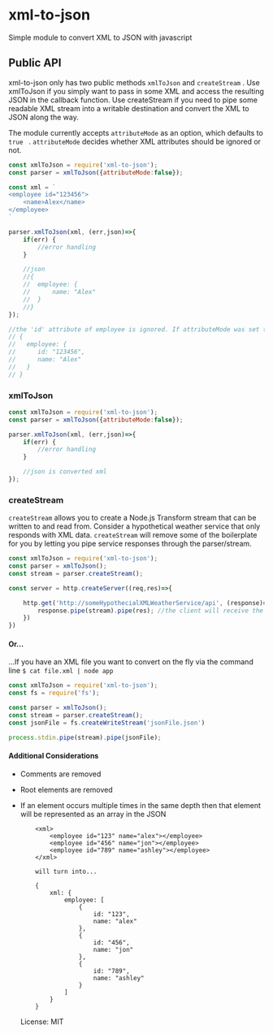 # xml-to-json

Simple module to convert XML to JSON with javascript

## Public API

xml-to-json only has two public methods `xmlToJson` and `createStream` .
Use xmlToJson if you simply want to pass in some XML and access the resulting JSON in the callback function. 
Use createStream if you need to pipe some readable XML stream into a writable destination and convert the XML to JSON along the way. 

The module currently accepts `attributeMode` as an option, which defaults to `true ` . `attributeMode` decides whether XML attributes should 
be ignored or not. 

```javascript
const xmlToJson = require('xml-to-json');
const parser = xmlToJson({attributeMode:false});

const xml = `
<employee id="123456">
    <name>Alex</name>
</employee>
`

parser.xmlToJson(xml, (err,json)=>{
    if(err) {
        //error handling
    }

    //json
    //{
    //  employee: {
    //      name: "Alex"
    //  }    
    //}
});

//the 'id' attribute of employee is ignored. If attributeMode was set to true or omitted, the json would have been:
// {
//   employee: {
//      id: "123456",
//      name: "Alex"
//   }    
// }

```

### xmlToJson

```javascript
const xmlToJson = require('xml-to-json');
const parser = xmlToJson({attributeMode:false});

parser.xmlToJson(xml, (err,json)=>{
    if(err) {
        //error handling
    }

    //json is converted xml
});
```

### createStream

`createStream` allows you to create a Node.js Transform stream that can be written to and read from. 
Consider a hypothetical weather service that only responds with XML data. `createStream` will remove some of the boilerplate for you by
letting you pipe service responses through the parser/stream.

```javascript
const xmlToJson = require('xml-to-json');
const parser = xmlToJson();
const stream = parser.createStream();

const server = http.createServer((req,res)=>{

    http.get('http://someHypothecialXMLWeatherService/api', (response)=>{ //since response is a readable stream we can pipe it through our stream
        response.pipe(stream).pipe(res); //the client will receive the json representation of the XML response
    })
})
```

#### Or...
...If you have an XML file you want to convert on the fly via the command line `$ cat file.xml | node app`

```javascript
const xmlToJson = require('xml-to-json');
const fs = require('fs');

const parser = xmlToJson();
const stream = parser.createStream();
const jsonFile = fs.createWriteStream('jsonFile.json')

process.stdin.pipe(stream).pipe(jsonFile);
```


#### Additional Considerations

  * Comments are removed
  * Root elements are removed
  * If an element occurs multiple times in the same depth then that element will be represented as an array in the JSON
    ```
        <xml>
            <employee id="123" name="alex"></employee>
            <employee id="456" name="jon"></employee>
            <employee id="789" name="ashley"></employee>
        </xml>

        will turn into...

        {
            xml: {
                employee: [
                    {
                        id: "123",
                        name: "alex"
                    },
                    {
                        id: "456",
                        name: "jon"
                    },
                    {
                        id: "789",
                        name: "ashley"
                    }
                ]
            }
        }
    ```


    License: MIT

